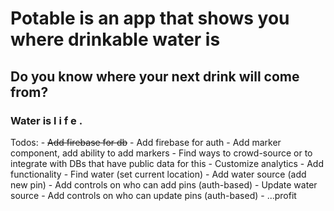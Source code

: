 # Potable is an app that shows you where drinkable water is

## Do you know where your next drink will come from?

### Water is  l i f e .

Todos:
    - ~~Add firebase for db~~
    - Add firebase for auth
    - Add marker component, add ability to add markers
    - Find ways to crowd-source or to integrate with DBs that have public data for this
    - Customize analytics
    - Add functionality
        - Find water (set current location)
        - Add water source (add new pin)
            - Add controls on who can add pins (auth-based)
        - Update water source
            - Add controls on who can update pins (auth-based)
        - ...profit